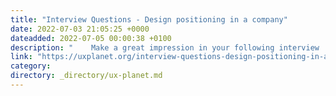 ```yaml
---
title: "Interview Questions - Design positioning in a company"
date: 2022-07-03 21:05:25 +0000
dateadded: 2022-07-05 00:00:38 +0100
description: "    Make a great impression in your following interview  Continue reading on UX Planet »  "
link: "https://uxplanet.org/interview-questions-design-positioning-in-a-company-147d16271fbf?source=rss----819cc2aaeee0---4"
category:
directory: _directory/ux-planet.md
---
```


